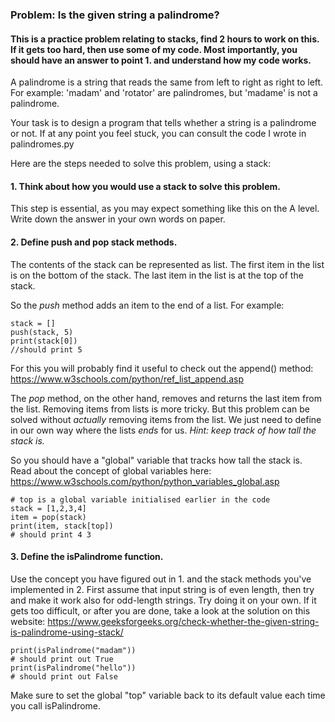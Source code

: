 ### Problem: Is the given string a palindrome? 
#### This is a practice problem relating to stacks, find 2 hours to work on this. If it gets too hard, then use some of my code. Most importantly, you should have an answer to point 1. and understand how my code works.

A palindrome is a string that reads the same from left to right as right to left.
For example: 'madam' and 'rotator' are palindromes, but 'madame' is not a palindrome.

Your task is to design a program that tells whether a string is 
a palindrome or not. If at any point you feel stuck, you can consult the code I wrote in palindromes.py

Here are the steps needed to solve this problem, using a stack:
#### 1. Think about how you would use a stack to solve this problem.
This step is essential, as you may expect something like this on the A level. Write down the answer
in your own words on paper.
#### 2. Define push and pop stack methods. 
The contents of the stack can be represented as list. The first item in the list is on the bottom of the stack. 
The last item in the list is at the top of the stack.

So the *push* method
adds an item to the end of a list. For example:
```commandline
stack = []
push(stack, 5)
print(stack[0])
//should print 5
```

For this you will probably find it useful to check out the append() method:
https://www.w3schools.com/python/ref_list_append.asp

The *pop* method, on the other hand, removes and returns the last item
from the list. Removing items from lists is more tricky. But this
problem can be solved without *actually* removing items from the list. We just need to 
define in our own way where the lists *ends* for us. *Hint:
keep track of how tall the stack is.*

So you should have a "global" variable that tracks how tall
the stack is. Read about the concept of global variables here:
https://www.w3schools.com/python/python_variables_global.asp
```commandline
# top is a global variable initialised earlier in the code
stack = [1,2,3,4]
item = pop(stack)
print(item, stack[top])
# should print 4 3
```

#### 3. Define the isPalindrome function.
Use the concept you have figured out in 1. and the stack methods you've implemented in 2.
First assume that input string is of even length, then try and make it work also for
odd-length strings.
Try doing it on your own. If it gets too difficult, or after you are done, take a look
at the solution on this website:
https://www.geeksforgeeks.org/check-whether-the-given-string-is-palindrome-using-stack/

```commandline
print(isPalindrome("madam"))
# should print out True
print(isPalindrome("hello"))
# should print out False
```

Make sure to set the global "top" variable back to its default
value each time you call isPalindrome.